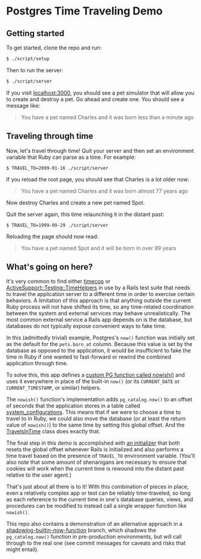 # Postgres Time Traveling Demo

## Getting started

To get started, clone the repo and run:

```sh
$ ./script/setup
```

Then to run the server:

```sh
$ ./script/server
```

If you visit [localhost:3000](http://localhost:3000), you should see a pet
simulator that will allow you to create and destroy a pet. Go ahead and create
one. You should see a message like:

> You have a pet named Charles and it was born less than a minute ago

## Traveling through time

Now, let's travel through time! Quit your server and then set an environment
variable that Ruby can parse as a time. For example:

```
$ TRAVEL_TO=2099-01-16 ./script/server
```

If you reload the root page, you should see that Charles is a lot older now:

> You have a pet named Charles and it was born almost 77 years ago

Now destroy Charles and create a new pet named Spot.

Quit the server again, this time relaunching it in the distant past:

```
$ TRAVEL_TO=1999-09-29 ./script/server
```

Reloading the page should now read:

> You have a pet named Spot and it will be born in over 99 years

## What's going on here?

It's very common to find either
[timecop](https://github.com/travisjeffery/timecop) or
[ActiveSupport::Testing::TimeHelpers](https://api.rubyonrails.org/v7.0.1/classes/ActiveSupport/Testing/TimeHelpers.html)
in use by a Rails test suite that needs to travel the application server to a
different time in order to exercise certain behaviors. A limitation of this
approach is that anything outside the current Ruby process will not have shifted
its time, so any time-related coordination between the system and external
services may behave unrealistically. The most common external service a Rails
app depends on is the database, but databases do not typically expose convenient
ways to fake time.

In this (admittedly trivial) example, Postgres's `now()` function was initially
set as the default for the `pets.born_at` column. Because this value is
set by the database as opposed to the application, it would be insufficient to
fake the time in Ruby if one wanted to fast-forward or rewind the combined
application through time.

To solve this, this app defines a [custom PG function called
nowish()](/db/migrate/20220411155011_create_nowish_function.rb) and uses it
everywhere in place of the built-in `now()` (or its `CURRENT_DATE` or
`CURRENT_TIMESTAMP`, or similar) helpers.

The `nowish()` function's implementation adds `pg_catalog.now()` to an offset of
seconds that the application stores in a table called
[system_configurations](/db/migrate/20220411154707_create_system_configuration.rb).
This means that if we were to choose a time to travel to in Ruby, we could also
move the database (or at least the return value of `nowish()`) to the same time
by setting this global offset. And the
[TravelsInTime](/app/lib/travels_in_time.rb) class does exactly that.

The final step in this demo is accomplished with [an
initializer](/config/initializers/perform_time_travel.rb) that both resets the
global offset whenever Rails is initialized and also performs a time travel
based on the presence of `TRAVEL_TO` environment variable. (You'll also note
that some amount of shenanigans are necessary to ensure that cookies will work
when the current time is rewound into the distant past relative to the user
agent.)

That's just about all there is to it! With this combination of pieces in place,
even a relatively complex app or test can be reliably time-traveled, so long as
each reference to the current time in one's database queries, views, and
procedures can be modified to instead call a single wrapper function like
`nowish()`.

This repo also contains a demonstration of an alternative approach in a
[shadowing-builtin-now-function](https://github.com/testdouble/time_traveler_demo/tree/shadowing-builtin-now-function)
branch, which shadows the `pg_catalog.now()` function in pre-production
environments, but will call through to the real one (see commit messages for
caveats and risks that might entail).
